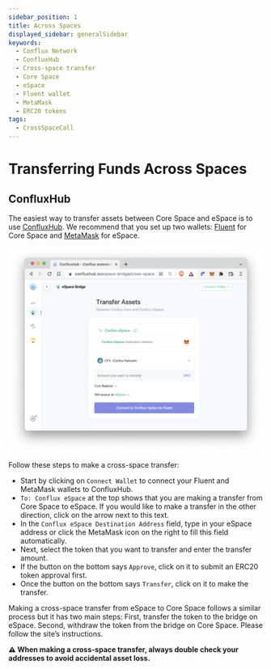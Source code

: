 ```yaml
---
sidebar_position: 1
title: Across Spaces
displayed_sidebar: generalSidebar
keywords:
  - Conflux Network
  - ConfluxHub
  - Cross-space transfer
  - Core Space
  - eSpace
  - Fluent wallet
  - MetaMask
  - ERC20 tokens
tags:
  - CrossSpaceCall
---
```


# Transferring Funds Across Spaces

## ConfluxHub

The easiest way to transfer assets between Core Space and eSpace is to use [ConfluxHub](https://confluxhub.io/espace-bridge/cross-space). We recommend that you set up two wallets: [Fluent](https://fluentwallet.com/) for Core Space and [MetaMask](https://metamask.io/) for eSpace.


![Locale Dropdown](./img/transferAssets-0c1a3f76a3a0ea978d3697997283f63a.png)

Follow these steps to make a cross-space transfer:

- Start by clicking on `Connect Wallet` to connect your Fluent and MetaMask wallets to ConfluxHub.
- `To: Conflux eSpace` at the top shows that you are making a transfer from Core Space to eSpace. If you would like to make a transfer in the other direction, click on the arrow next to this text.
- In the `Conflux eSpace Destination Address` field, type in your eSpace address or click the MetaMask icon on the right to fill this field automatically.
- Next, select the token that you want to transfer and enter the transfer amount.
- If the button on the bottom says `Approve`, click on it to submit an ERC20 token approval first.
- Once the button on the bottom says `Transfer`, click on it to make the transfer.

Making a cross-space transfer from eSpace to Core Space follows a similar process but it has two main steps: First, transfer the token to the bridge on eSpace. Second, withdraw the token from the bridge on Core Space. Please follow the site’s instructions.

**⚠️ When making a cross-space transfer, always double check your addresses to avoid accidental asset loss.**
